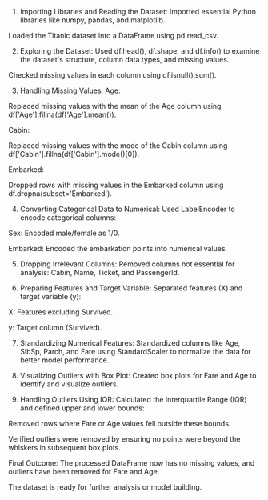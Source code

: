 1. Importing Libraries and Reading the Dataset:
Imported essential Python libraries like numpy, pandas, and matplotlib.

Loaded the Titanic dataset into a DataFrame using pd.read_csv.

2. Exploring the Dataset:
Used df.head(), df.shape, and df.info() to examine the dataset's structure, column data types, and missing values.

Checked missing values in each column using df.isnull().sum().

3. Handling Missing Values:
Age:

Replaced missing values with the mean of the Age column using df['Age'].fillna(df['Age'].mean()).

Cabin:

Replaced missing values with the mode of the Cabin column using df['Cabin'].fillna(df['Cabin'].mode()[0]).

Embarked:

Dropped rows with missing values in the Embarked column using df.dropna(subset='Embarked').

4. Converting Categorical Data to Numerical:
Used LabelEncoder to encode categorical columns:

Sex: Encoded male/female as 1/0.

Embarked: Encoded the embarkation points into numerical values.

5. Dropping Irrelevant Columns:
Removed columns not essential for analysis: Cabin, Name, Ticket, and PassengerId.

6. Preparing Features and Target Variable:
Separated features (X) and target variable (y):

X: Features excluding Survived.

y: Target column (Survived).

7. Standardizing Numerical Features:
Standardized columns like Age, SibSp, Parch, and Fare using StandardScaler to normalize the data for better model performance.

8. Visualizing Outliers with Box Plot:
Created box plots for Fare and Age to identify and visualize outliers.

9. Handling Outliers Using IQR:
Calculated the Interquartile Range (IQR) and defined upper and lower bounds:

Removed rows where Fare or Age values fell outside these bounds.

Verified outliers were removed by ensuring no points were beyond the whiskers in subsequent box plots.

Final Outcome:
The processed DataFrame now has no missing values, and outliers have been removed for Fare and Age.

The dataset is ready for further analysis or model building.
